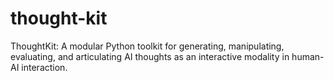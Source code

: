 # thought-kit
ThoughtKit: A modular Python toolkit for generating, manipulating, evaluating, and articulating AI thoughts as an interactive modality in human-AI interaction.
